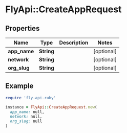 # FlyApi::CreateAppRequest

## Properties

| Name | Type | Description | Notes |
| ---- | ---- | ----------- | ----- |
| **app_name** | **String** |  | [optional] |
| **network** | **String** |  | [optional] |
| **org_slug** | **String** |  | [optional] |

## Example

```ruby
require 'fly-api-ruby'

instance = FlyApi::CreateAppRequest.new(
  app_name: null,
  network: null,
  org_slug: null
)
```

